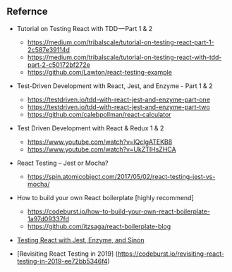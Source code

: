 ## Refernce
- Tutorial on Testing React with TDD — Part 1 & 2
    - https://medium.com/tribalscale/tutorial-on-testing-react-part-1-2c587e39114d
    - https://medium.com/tribalscale/tutorial-on-testing-react-with-tdd-part-2-c50172bf272e
    - https://github.com/Lawton/react-testing-example

- Test-Driven Development with React, Jest, and Enzyme - Part 1 & 2
    - https://testdriven.io/tdd-with-react-jest-and-enzyme-part-one
    - https://testdriven.io/tdd-with-react-jest-and-enzyme-part-two
    - https://github.com/calebpollman/react-calculator

- Test Driven Development with React & Redux 1 & 2
    - https://www.youtube.com/watch?v=lQcIgATEKB8
    - https://www.youtube.com/watch?v=UkZTIHsZHCA

- React Testing – Jest or Mocha?
    - https://spin.atomicobject.com/2017/05/02/react-testing-jest-vs-mocha/
    
- How to build your own React boilerplate [highly recommend]
    - https://codeburst.io/how-to-build-your-own-react-boilerplate-1a97d09337fd
    - https://github.com/itzsaga/react-boilerplate-blog


- [Testing React with Jest, Enzyme, and Sinon](https://www.leighhalliday.com/testing-react-jest-enzyme-sinon)

- [Revisiting React Testing in 2019] (https://codeburst.io/revisiting-react-testing-in-2019-ee72bb5346f4)
